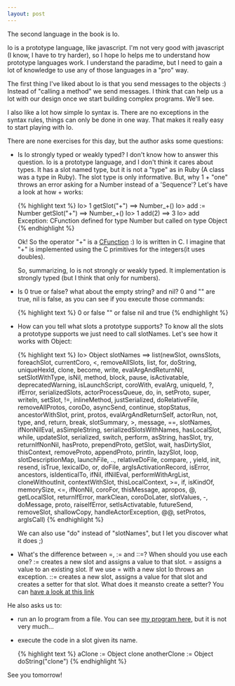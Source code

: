 ```yaml
---
layout: post
---
```

The second language in the book is Io.

Io is a prototype language, like javascript. I'm not very good with javascript (I know, I have to try harder), so I hope Io helps me to understand how prototype languages work. I understand the paradime, but I need to gain a lot of knowledge to use any of those languages in a "pro" way.

The first thing I've liked about Io is that you send messages to the objects :) Instead of "calling a method" we send messages. I think that can help us a lot with our design once we start building complex programs. We'll see.

I also like a lot how simple Io syntax is. There are no exceptions in the syntax rules, things can only be done in one way. That makes it really easy to start playing with Io.

There are none exercises for this day, but the author asks some questions:

- Is Io strongly typed or weakly typed?
  I don't know how to answer this question. Io is a prototype language, and I don't think it cares about types. It has a slot named type, but it is not a "type" as in Ruby (A class was a type in Ruby). The slot type is only informative. But, why 1 + "one" throws an error asking for a Number instead of a 'Sequence'? Let's have a look at how + works:

  {% highlight text %}
  Io> 1 getSlot("+")
  ==> Number_+()
  Io> add := Number getSlot("+")
  ==> Number_+()
  Io> 1 add(2)
  ==> 3
  Io> add
  Exception: CFunction defined for type Number but called on type Object
  {% endhighlight %}

  Ok! So the operator "+" is a [CFunction](https://gist.github.com/stevedekorte/io/blob/master/docs/reference/Core/Core/CFunction/index.html) :) Io is written in C. I imagine that "+" is implemented using the C primitives for the integers(it uses doubles).

  So, summarizing, Io is not strongly or weakly typed. It implementation is strongly typed (but I think that only for numbers).

- Is 0 true or false? what about the empty string? and nil?
  0 and "" are true, nil is false, as you can see if you execute those commands:

  {% highlight text %}
  0 or false
  "" or false
  nil and true
  {% endhighlight %}

- How can you tell what slots a prototype supports?
  To know all the slots a prototype supports we just need to call slotNames. Let's see how it works with Object:

  {% highlight text %}
  Io> Object slotNames
  ==> list(newSlot, ownsSlots, foreachSlot, currentCoro, <, removeAllSlots, list, for, doString, uniqueHexId, clone,
  become, write, evalArgAndReturnNil, setSlotWithType, isNil, method, block, pause, isActivatable, deprecatedWarning,
  isLaunchScript, coroWith, evalArg, uniqueId, ?, ifError, serializedSlots, actorProcessQueue, do, in, setProto, super,
  writeln, setSlot, !=, inlineMethod, justSerialized, doRelativeFile, removeAllProtos, coroDo, asyncSend, continue,
  stopStatus, ancestorWithSlot, print, protos, evalArgAndReturnSelf, actorRun, not, type, and, return, break,
  slotSummary, >, message, ==, slotNames, ifNonNilEval, asSimpleString, serializedSlotsWithNames, hasLocalSlot, while,
  updateSlot, serialized, switch, perform, asString, hasSlot, try, returnIfNonNil, hasProto, prependProto, getSlot, wait,
  hasDirtySlot, thisContext, removeProto, appendProto, println, lazySlot, loop, slotDescriptionMap, launchFile, ..,
  relativeDoFile, compare, , yield, init, resend, isTrue, lexicalDo, or, doFile, argIsActivationRecord, isError, ancestors,
  isIdenticalTo, ifNil, ifNilEval, performWithArgList, cloneWithoutInit, contextWithSlot, thisLocalContext, >=, if, isKindOf,
  memorySize, <=, ifNonNil, coroFor, thisMessage, apropos, @, getLocalSlot, returnIfError, markClean, coroDoLater, slotValues,
  -, doMessage, proto, raiseIfError, setIsActivatable, futureSend, removeSlot, shallowCopy, handleActorException, @@, setProtos,
  argIsCall)
  {% endhighlight %}

  We can also use "do" instead of "slotNames", but I let you discover what it does ;)

- What's the difference between =, := and ::=? When should you use each one?
  := creates a new slot and assigns a value to that slot. = assigns a value to an existing slot. If we use = with a new slot Io throws an exception.
  ::= creates a new slot, assigns a value for that slot and creates a setter for that slot. What does it meansto create a setter? You can [have a look at this link](http://stackoverflow.com/questions/5972327/whats-the-difference-between-newslot-and-setslot-in-the-io-language)

He also asks us to:

- run an Io program from a file.
  You can see [my program here](https://github.com/plagelao/7languages7weeks/blob/exercises/io/day-1/program.io), but it is not very much...

- execute the code in a slot given its name.

  {% highlight text %}
  aClone := Object clone
  anotherClone := Object doString("clone")
  {% endhighlight %}


See you tomorrow!

